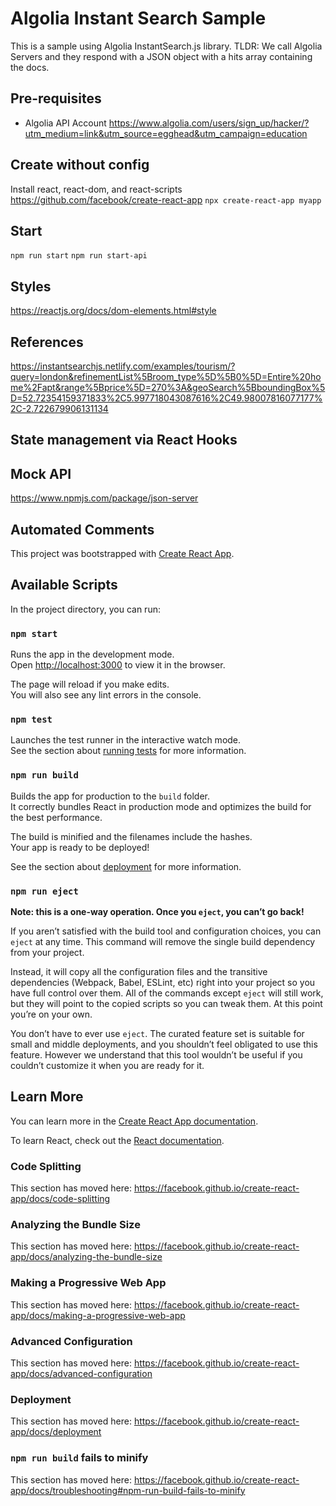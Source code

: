 # Algolia Instant Search Sample
This is a sample using Algolia InstantSearch.js library.
TLDR: We call Algolia Servers and they respond with a JSON object with a hits array containing the docs.

## Pre-requisites
- Algolia API Account
https://www.algolia.com/users/sign_up/hacker/?utm_medium=link&utm_source=egghead&utm_campaign=education



## Create without config
Install react, react-dom, and react-scripts
https://github.com/facebook/create-react-app
`npx create-react-app myapp`

## Start
`npm run start`
`npm run start-api`

## Styles
https://reactjs.org/docs/dom-elements.html#style

## References
https://instantsearchjs.netlify.com/examples/tourism/?query=london&refinementList%5Broom_type%5D%5B0%5D=Entire%20home%2Fapt&range%5Bprice%5D=270%3A&geoSearch%5BboundingBox%5D=52.72354159371833%2C5.997718043087616%2C49.98007816077177%2C-2.722679906131134

## State management via React Hooks

## Mock API
https://www.npmjs.com/package/json-server

## Automated Comments
This project was bootstrapped with [Create React App](https://github.com/facebook/create-react-app).

## Available Scripts

In the project directory, you can run:

### `npm start`

Runs the app in the development mode.<br>
Open [http://localhost:3000](http://localhost:3000) to view it in the browser.

The page will reload if you make edits.<br>
You will also see any lint errors in the console.

### `npm test`

Launches the test runner in the interactive watch mode.<br>
See the section about [running tests](https://facebook.github.io/create-react-app/docs/running-tests) for more information.

### `npm run build`

Builds the app for production to the `build` folder.<br>
It correctly bundles React in production mode and optimizes the build for the best performance.

The build is minified and the filenames include the hashes.<br>
Your app is ready to be deployed!

See the section about [deployment](https://facebook.github.io/create-react-app/docs/deployment) for more information.

### `npm run eject`

**Note: this is a one-way operation. Once you `eject`, you can’t go back!**

If you aren’t satisfied with the build tool and configuration choices, you can `eject` at any time. This command will remove the single build dependency from your project.

Instead, it will copy all the configuration files and the transitive dependencies (Webpack, Babel, ESLint, etc) right into your project so you have full control over them. All of the commands except `eject` will still work, but they will point to the copied scripts so you can tweak them. At this point you’re on your own.

You don’t have to ever use `eject`. The curated feature set is suitable for small and middle deployments, and you shouldn’t feel obligated to use this feature. However we understand that this tool wouldn’t be useful if you couldn’t customize it when you are ready for it.

## Learn More

You can learn more in the [Create React App documentation](https://facebook.github.io/create-react-app/docs/getting-started).

To learn React, check out the [React documentation](https://reactjs.org/).

### Code Splitting

This section has moved here: https://facebook.github.io/create-react-app/docs/code-splitting

### Analyzing the Bundle Size

This section has moved here: https://facebook.github.io/create-react-app/docs/analyzing-the-bundle-size

### Making a Progressive Web App

This section has moved here: https://facebook.github.io/create-react-app/docs/making-a-progressive-web-app

### Advanced Configuration

This section has moved here: https://facebook.github.io/create-react-app/docs/advanced-configuration

### Deployment

This section has moved here: https://facebook.github.io/create-react-app/docs/deployment

### `npm run build` fails to minify

This section has moved here: https://facebook.github.io/create-react-app/docs/troubleshooting#npm-run-build-fails-to-minify
